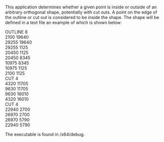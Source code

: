 This application determines whether a given point is inside or outside of an arbitrary orthogonal shape, potentially with cut outs. A point on the edge of the outline or cut out is considered to be inside the shape.
The shape will be defined in a text file an example of which is shown below: 

OUTLINE 8  
2100 19640   
29255 19640   
29255 1125   
20450 1125   
20450 8345   
10975 8345   
10975 1125   
2100 1125   
CUT 4   
4320 11705   
9630 11705   
9630 16010   
4320 16010   
CUT 4   
22940 2700  
26970 2700   
26970 5790   
22940 5790   

The executable is found in /x64/debug.
